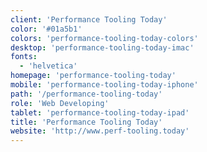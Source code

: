 ```yaml
---
client: 'Performance Tooling Today'
color: '#01a5b1'
colors: 'performance-tooling-today-colors'
desktop: 'performance-tooling-today-imac'
fonts:
  - 'helvetica'
homepage: 'performance-tooling-today'
mobile: 'performance-tooling-today-iphone'
path: '/performance-tooling-today'
role: 'Web Developing'
tablet: 'performance-tooling-today-ipad'
title: 'Performance Tooling Today'
website: 'http://www.perf-tooling.today'
---
```

